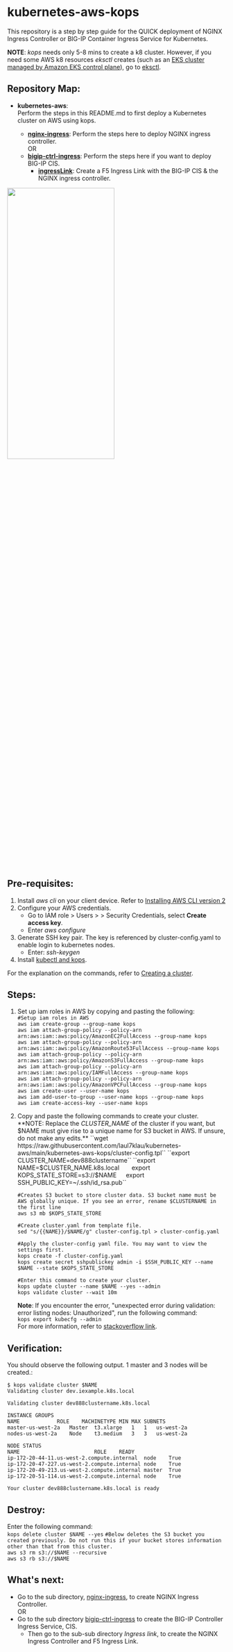 # kubernetes-aws-kops
This repository is a step by step guide for the QUICK deployment of NGINX Ingress Controller or BIG-IP Container Ingress Service for Kubernetes.  

**NOTE**: *kops* needs only 5-8 mins to create a k8 cluster. However, if you need some AWS k8 resources *eksctl* creates (such as an [EKS cluster managed by Amazon EKS control plane](https://docs.aws.amazon.com/eks/latest/userguide/clusters.html)), go to [eksctl](https://github.com/laul7klau/kubernetes-aws).   

## Repository Map:  
- **kubernetes-aws**:  
  Perform the steps in this README.md to first deploy a Kubernetes cluster on AWS using kops.  
 
     - [**nginx-ingress**](https://github.com/laul7klau/kubernetes-aws/tree/main/bigip-ctrl-ingress): Perform the steps here to deploy NGINX ingress controller.  
     OR
     - [**bigip-ctrl-ingress**](https://github.com/laul7klau/kubernetes-aws/tree/main/bigip-ctrl-ingress): Perform the steps here if you want to deploy BIG-IP CIS.  
       - [**ingressLink**](https://github.com/laul7klau/kubernetes-aws/tree/main/bigip-ctrl-ingress/ingressLink): Create a F5 Ingress Link with the BIG-IP CIS & the NGINX ingress controller.  

<img src="https://github.com/laul7klau/kubernetes-aws/blob/main/kubernetes-aws-kops/kops-cluster.png" width="70%" height="40%">

## Pre-requisites:
1. Install *aws cli* on your client device. Refer to [Installing AWS CLI version 2](https://docs.aws.amazon.com/cli/latest/userguide/install-cliv2.html)
2. Configure your AWS credentials.
   - Go to IAM role > Users > <User> > Security Credentials, select **Create access key**.
   - Enter *aws configure*
3. Generate SSH key pair. The key is referenced by cluster-config.yaml to enable login to kubernetes nodes.
   - Enter: *ssh-keygen*
4. Install [kubectl and kops](https://kops.sigs.k8s.io/getting_started/install/).  

For the explanation on the commands, refer to [Creating a cluster](https://kubernetes.io/docs/setup/production-environment/tools/kops/).  

## Steps:
1. Set up iam roles in AWS by copying and pasting the following:   
``#Setup iam roles in AWS``   
``aws iam create-group --group-name kops``  
``aws iam attach-group-policy --policy-arn arn:aws:iam::aws:policy/AmazonEC2FullAccess --group-name kops``  
``aws iam attach-group-policy --policy-arn arn:aws:iam::aws:policy/AmazonRoute53FullAccess --group-name kops``  
``aws iam attach-group-policy --policy-arn arn:aws:iam::aws:policy/AmazonS3FullAccess --group-name kops``  
``aws iam attach-group-policy --policy-arn arn:aws:iam::aws:policy/IAMFullAccess --group-name kops``  
``aws iam attach-group-policy --policy-arn arn:aws:iam::aws:policy/AmazonVPCFullAccess --group-name kops``  
``aws iam create-user --user-name kops``  
``aws iam add-user-to-group --user-name kops --group-name kops``  
``aws iam create-access-key --user-name kops``   
  
2. Copy and paste the following commands to create your cluster.     
**NOTE: Replace the *CLUSTER_NAME* of the cluster if you want, but $NAME must give rise to a unique name for S3 bucket in AWS. If unsure, do not make any edits.**   
``wget https://raw.githubusercontent.com/laul7klau/kubernetes-aws/main/kubernetes-aws-kops/cluster-config.tpl``   
``export CLUSTER_NAME=dev888clustername``    
``export NAME=$CLUSTER_NAME.k8s.local``   
``export KOPS_STATE_STORE=s3://$NAME``  
``export SSH_PUBLIC_KEY=~/.ssh/id_rsa.pub``  

   ``#Creates S3 bucket to store cluster data. S3 bucket name must be AWS globally unique. If you see an error, rename $CLUSTERNAME in the first line``  
   ``aws s3 mb $KOPS_STATE_STORE``  
   
   ``#Create cluster.yaml from template file.``   
   ``sed "s/{{NAME}}/$NAME/g" cluster-config.tpl > cluster-config.yaml``   
   
   ``#Apply the cluster-config yaml file. You may want to view the settings first.``  
   ``kops create -f cluster-config.yaml``  
   ``kops create secret sshpublickey admin -i $SSH_PUBLIC_KEY --name $NAME --state $KOPS_STATE_STORE``  
   
   ``#Enter this command to create your cluster.``  
   ``kops update cluster --name $NAME --yes --admin``   
   ``kops validate cluster --wait 10m``   
   
   **Note**: If you encounter the error, "unexpected error during validation: error listing nodes: Unauthorized", run the following command:  
   ``kops export kubecfg --admin``  
   For more information, refer to [stackoverflow link](https://stackoverflow.com/questions/66341494/kops-1-19-reports-error-unauthorized-when-interfacing-with-aws-cluster).  

## Verification:  
You should observe the following output. 1 master and 3 nodes will be created.:  
```
$ kops validate cluster $NAME
Validating cluster dev.iexample.k8s.local

Validating cluster dev888clustername.k8s.local

INSTANCE GROUPS
NAME			ROLE	MACHINETYPE	MIN	MAX	SUBNETS
master-us-west-2a	Master	t3.xlarge	1	1	us-west-2a
nodes-us-west-2a	Node	t3.medium	3	3	us-west-2a

NODE STATUS
NAME						ROLE	READY
ip-172-20-44-11.us-west-2.compute.internal	node	True
ip-172-20-47-227.us-west-2.compute.internal	node	True
ip-172-20-49-213.us-west-2.compute.internal	master	True
ip-172-20-51-114.us-west-2.compute.internal	node	True

Your cluster dev888clustername.k8s.local is ready   
```
## Destroy:  
Enter the following command:  
``kops delete cluster $NAME --yes`` 
``#Below deletes the S3 bucket you created previously. Do not run this if your bucket stores information other than that from this cluster.``   
``aws s3 rm s3://$NAME --recursive``   
``aws s3 rb s3://$NAME``   


## What's next:  
- Go to the sub directory, [nginx-ingress](https://github.com/laul7klau/kubernetes-aws/tree/main/nginx-ingress), to create NGINX Ingress Controller.    
OR
- Go to the sub directory [bigip-ctrl-ingress](https://github.com/laul7klau/kubernetes-aws/tree/main/bigip-ctrl-ingress) to create the BIG-IP Controller Ingress Service, CIS.  
  -  Then go to the sub-sub directory *Ingress link*, to create the NGINX Ingress Controller and F5 Ingress Link.  
